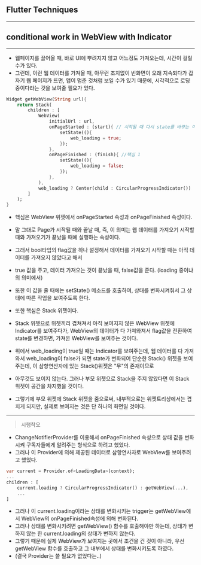 <h2>Flutter Techniques</h2>

<hr>

<h2>conditional work in WebView with Indicator</h2>

<hr>

- 웹페이지를 끌어올 때, 바로 UI에 뿌려지지 않고 어느정도 가져오는데, 시간이 걸릴 수가 있다. 
- 그런데, 이런 웹 데이터를 가져올 때, 아무런 조치없이 빈화면이 오래 지속되다가 갑자기 웹 페이지가 뜨면, 앱이 멈춘 것처럼 보일 수가 있기 때문에, 시각적으로 로딩 중이다라는 것을 보여줄 필요가 있다. 

```dart
Widget getWebView(String url){
    return Stack(
    	children : [
            WebView(
            	initialUrl : url,
            	onPageStarted : (start){ // 시작될 때 다시 state를 바꾸는 이유는 다시 이 WebView를 보여줄 때는 상태가 이미 변한 상태여서 일회성이 되버린다. 그렇기 때문에, 웹 데이터를 가져오기 시작할 때 데이터를 가져온다는 즉, 로딩을 하고 있다라는 의미로 bool 값을 true로 설정해준다.
                    setState((){
                        web_loading = true;
                    });
                },
                onPageFinished : (finish){ //핵심 1
                    setState((){
                        web_loading = false;
                    });
                },
            ),
            web_loading ? Center(child : CircularProgressIndicator()) : Stack(); //핵심 2
        ]
    );
}
```

- 핵심은 WebView 위젯에서 onPageStarted 속성과 onPageFinished 속성이다.
- 말 그대로 Page가 시작될 때와 끝날 때, 즉, 이 의미는 웹 데이터를 가져오기 시작할 때와 가져오기가 끝났을 때에 실행하는 속성이다. 
- 그래서 bool타입의 flag값을 하나 설정해서 데이터를 가져오기 시작할 때는 아직 데이터를 가져오지 않았다고 해서 
- true 값을 주고, 데이터 가져오는 것이 끝났을 때, false값을 준다. (loading 중이냐의 의미에서) 
- 또한 이 값을 줄 때에는 setState() 메소드를 호출하여, 상태를 변화시켜줘서 그 상태에 따른 작업을 보여주도록 한다. 

- 또한 핵심은 Stack 위젯이다. 
- Stack 위젯으로 위젯끼리 겹쳐져서 아직 보여지지 않은 WebView 위젯에 Indicator를 보여주다가, WebView의 데이터가 다 가져와져서 flag값을 전환하여 state를 변경하면, 가져온 WebView를 보여주는 것이다. 
- 위에서 web_loading이 true일 때는 Indicator를 보여주는데, 웹 데이터를 다 가져와서 web_loading이 false가 되면 state가 변화되어 단순한 Stack() 위젯을 보여주는데, 이 삼항연산자에 있는 Stack()위젯은 "무"의 존재이므로 
- 아무것도 보이지 않는다. 그러나 부모 위젯으로 Stack을 주지 않았다면 이 Stack 위젯이 공간을 차지했을 것이다.
- 그렇기에 부모 위젯에 Stack 위젯을 줌으로써, 내부적으로는 위젯트리상에서는 겹치게 되지만, 실제로 보여지는 것은  단 하나의 화면일 것이다. 

<hr>

> 시행착오

- ChangeNotifierProvider를 이용해서 onPageFinished 속성으로 상태 값을 변화시켜 구독자들에게 알려주는 형식으로 하려고 했었다. 
- 그러나 이 Provider에 의해 제공된 데이터로 삼항연사자로 WebView를 보여주려고 했었다.

```dart
var current = Provider.of<LoadingData>(context);
...
children : [
    current.loading ? CircularProgressIndicator() : getWebView(...),
    ...
]
```

- 그러나 이 current.loading이라는 상태를 변화시키는 trigger는 getWebView에서 WebView의 onPageFinished속성에 의해 변화된다. 
- 그러나 상태를 변화시키려면 getWebView() 함수를 호출해야만 하는데, 상태가 변하지 않는 한 current.loading의 상태가 변하지 않는다. 
- 그렇기 때문에 실제 WebView가 보여지는 곳에서 조건을 건 것이 아니라, 우선 getWebView 함수를 호출하고 그 내부에서 상태를 변화시키도록 하였다. 
- (결국 Provider는 쓸 필요가 없었다는..)





